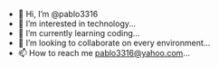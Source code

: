 - 👋 Hi, I’m @pablo3316
- 👀 I’m interested in technology...
- 🌱 I’m currently learning coding...
- 💞️ I’m looking to collaborate on every environment...
- 📫 How to reach me pablo3316@yahoo.com...

<!---
pablo3316/pablo3316 is a ✨ special ✨ repository because its `README.md` (this file) appears on your GitHub profile.
You can click the Preview link to take a look at your changes.
--->
